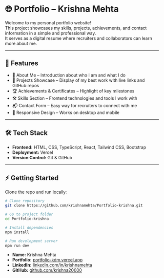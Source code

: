 # 🌐 Portfolio – Krishna Mehta

Welcome to my personal portfolio website!  
This project showcases my skills, projects, achievements, and contact information in a simple and professional way.  
It serves as a digital resume where recruiters and collaborators can learn more about me.

---

## 🚀 Features

- 📝 About Me – Introduction about who I am and what I do  
- 💼 Projects Showcase – Display of my best work with live links and GitHub repos  
- 🏆 Achievements & Certificates – Highlight of key milestones  
- 🛠️ Skills Section – Frontend technologies and tools I work with  
- 📬 Contact Form – Easy way for recruiters to connect with me  
- 🌙 Responsive Design – Works on desktop and mobile  

---

## 🛠️ Tech Stack

- **Frontend:** HTML, CSS, TypeScript, React, Tailwind CSS, Bootstrap  
- **Deployment:** Vercel  
- **Version Control:** Git & GitHub  

---

## ⚡ Getting Started

Clone the repo and run locally:

```bash
# Clone repository
git clone https://github.com/krishnamehta/Portfolio-krishna.git

# Go to project folder
cd Portfolio-krishna

# Install dependencies
npm install

# Run development server
npm run dev

```

- **Name:** Krishna Mehta  
- **Portfolio:** [portfolio-kdm.vercel.app](https://portfolio-kdm.vercel.app)  
- **LinkedIn:** [linkedin.com/in/krishnamehta](https://www.linkedin.com/in/kdmehta704/)  
- **GitHub:** [github.com/krishna20000](https://github.com/krishna20000)
